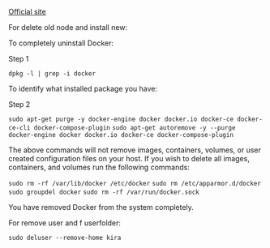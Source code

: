 [Official site](https://kira.network)






For delete old node and install new:

To completely uninstall Docker:

Step 1

`dpkg -l | grep -i docker`

To identify what installed package you have:

Step 2

`sudo apt-get purge -y docker-engine docker docker.io docker-ce docker-ce-cli docker-compose-plugin`
`sudo apt-get autoremove -y --purge docker-engine docker docker.io docker-ce docker-compose-plugin`

The above commands will not remove images, containers, volumes, or user created configuration files on your host. If you wish to delete all images, containers, and volumes run the following commands:

`sudo rm -rf /var/lib/docker /etc/docker`
`sudo rm /etc/apparmor.d/docker`
`sudo groupdel docker`
`sudo rm -rf /var/run/docker.sock`

You have removed Docker from the system completely.

For remove user and f userfolder:

`sudo deluser --remove-home kira`

